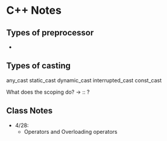 # C++ Notes

## Types of preprocessor
- <memory>

## Types of casting
any_cast
static_cast
dynamic_cast
interrupted_cast
const_cast

What does the scoping do? -> :: ?


## Class Notes

- 4/28:
  - Operators and Overloading operators
